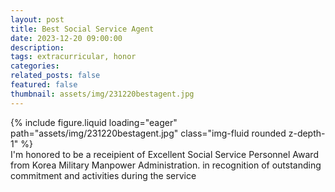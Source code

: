 ```yaml
---
layout: post
title: Best Social Service Agent
date: 2023-12-20 09:00:00
description:
tags: extracurricular, honor
categories:
related_posts: false
featured: false
thumbnail: assets/img/231220bestagent.jpg
---
```


<div class="row mt-3">
    <div class="col-sm mt-3 mt-md-0">
        {% include figure.liquid loading="eager" path="assets/img/231220bestagent.jpg" class="img-fluid rounded z-depth-1" %}
    </div>
</div>
I'm honored to be a receipient of Excellent Social Service Personnel Award from Korea Military Manpower Administration.
in recognition of outstanding commitment and activities during the service
